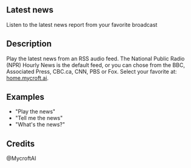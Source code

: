 ## Latest news
Listen to the latest news report from your favorite broadcast

## Description 
Play the latest news from an RSS audio feed.  The National Public Radio (NPR)
Hourly News is the default feed, or you can chose 
from the BBC, Associated Press, CBC.ca, CNN, PBS or 
Fox.  Select your favorite at:  
[home.mycroft.ai](https://home.mycroft.ai/#/skill).

## Examples 
* "Play the news"
* "Tell me the news"
* "What's the news?"

## Credits 
@MycroftAI

